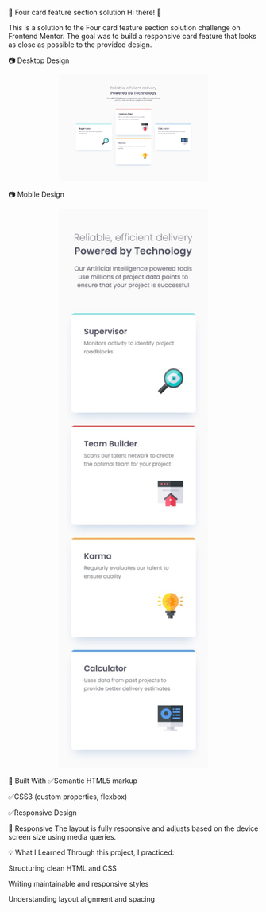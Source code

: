 🌸 Four card feature section solution
Hi there! 👋

This is a solution to the Four card feature section solution challenge on Frontend Mentor. The goal was to build a responsive card feature that looks as close as possible to the provided design.


📷 Desktop Design
<div align="center"> <img src="./design/desktop-design.jpg" alt="Four card feature section solution" width="300px" /> </div>

📷 Mobile Design
<div align="center"> <img src="./design/mobile-design.jpg" alt="Four card feature section solution" width="300px" /> </div>

🔧 Built With
✅Semantic HTML5 markup

✅CSS3 (custom properties, flexbox)

✅Responsive Design


📱 Responsive
The layout is fully responsive and adjusts based on the device screen size using media queries.

💡 What I Learned
Through this project, I practiced:

Structuring clean HTML and CSS

Writing maintainable and responsive styles

Understanding layout alignment and spacing